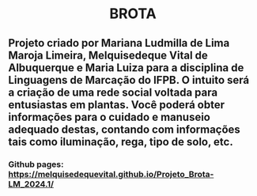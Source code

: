 <div align="center">
  <h1>BROTA</h1>
</div>


## Projeto criado por Mariana Ludmilla de Lima Maroja Limeira, Melquisedeque Vital de Albuquerque e Maria Luiza para a disciplina de Linguagens de Marcação do IFPB. O intuito será a criação de uma rede social voltada para entusiastas em plantas. Você poderá obter informações para o cuidado e manuseio adequado destas, contando com informações tais como iluminação, rega, tipo de solo, etc.

### Github pages: https://melquisedequevital.github.io/Projeto_Brota-LM_2024.1/
